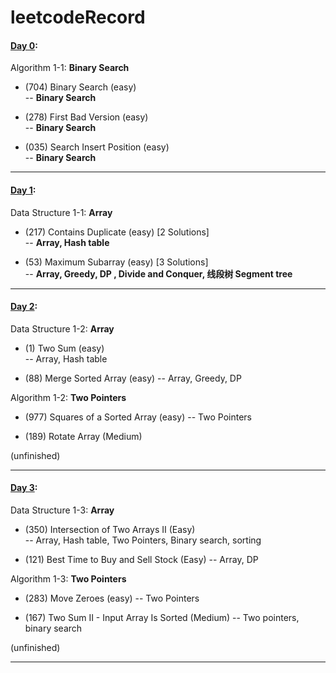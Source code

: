 # leetcodeRecord

#### [Day 0](https://github.com/toysad/leetcodeRecord/blob/20a2770300001bf8db87936f2331a21aa53e8224/20220226-day0.ipynb): 

Algorithm 1-1: **Binary Search**

- (704) Binary Search  (easy)    
        -- **Binary Search**    

- (278) First Bad Version   (easy)   
        -- **Binary Search**    

- (035) Search Insert Position   (easy)   
        -- **Binary Search**   
____

#### [Day 1](https://github.com/toysad/leetcodeRecord/blob/20a2770300001bf8db87936f2331a21aa53e8224/20220227-day1.ipynb): 

Data Structure 1-1: **Array** 

- (217) Contains Duplicate  (easy)        [2 Solutions]           
        -- **Array, Hash table**   

- (53) Maximum Subarray  (easy)           [3 Solutions]    
        -- **Array, Greedy, DP , Divide and Conquer, 线段树 Segment tree**  
___

#### [Day 2](https://github.com/toysad/leetcodeRecord/blob/e6a2cb327d784f3e8638a5f2513ee2ebad001d7d/20220228-day2.ipynb): 

Data Structure 1-2: **Array** 

- (1) Two Sum  (easy)    
        -- Array, Hash table

- (88) Merge Sorted Array  (easy) 
        -- Array, Greedy, DP


Algorithm 1-2:   **Two Pointers**

- (977) Squares of a Sorted Array  (easy)
        -- Two Pointers   
        
- (189) Rotate Array  (Medium)

(unfinished) 
___
#### [Day 3](https://github.com/toysad/leetcodeRecord/blob/e6a2cb327d784f3e8638a5f2513ee2ebad001d7d/20220301-day3.ipynb):

Data Structure 1-3: **Array**

- (350) Intersection of Two Arrays II (Easy)  
        -- Array, Hash table, Two Pointers, Binary search, sorting

- (121) Best Time to Buy and Sell Stock (Easy)
        -- Array, DP


Algorithm 1-3:   **Two Pointers**

- (283) Move Zeroes  (easy)
        -- Two Pointers   
        
- (167) Two Sum II - Input Array Is Sorted (Medium)
        -- Two pointers, binary search
        
(unfinished)

___
